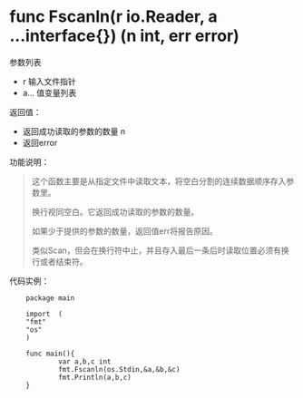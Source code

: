 # func Fscanln(r io.Reader, a ...interface{}) (n int, err error)

参数列表

- r 输入文件指针
- a... 值变量列表

返回值：

- 返回成功读取的参数的数量 n
- 返回error

功能说明：

>这个函数主要是从指定文件中读取文本，将空白分割的连续数据顺序存入参数里。
>
>换行视同空白。它返回成功读取的参数的数量。
>
>如果少于提供的参数的数量，返回值err将报告原因。
>
>类似Scan，但会在换行符中止，并且存入最后一条后时读取位置必须有换行或者结束符。

代码实例：

        package main

        import  (
        "fmt"
        "os"
        )

        func main(){
                var a,b,c int
                fmt.Fscanln(os.Stdin,&a,&b,&c)
                fmt.Println(a,b,c)
        }


